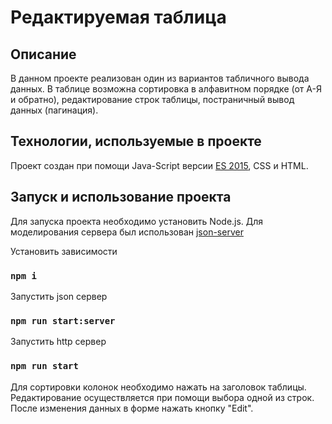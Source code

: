# Редактируемая таблица 

## Описание
В данном проекте реализован один из вариантов табличного вывода данных. В таблице возможна сортировка в алфавитном порядке (от А-Я и обратно), редактирование строк таблицы, постраничный вывод данных (пагинация).

## Технологии, используемые в проекте
Проект создан при помощи Java-Script версии [ES 2015](https://262.ecma-international.org/6.0/), CSS и HTML.

## Запуск и использование проекта
Для запуска проекта необходимо установить Node.js.
Для моделирования сервера был использован [json-server](https://www.npmjs.com/package/json-server)

Установить зависимости
### `npm i`
Запустить json сервер
### `npm run start:server`
Запустить http сервер
### `npm run start`
Для сортировки колонок необходимо нажать на заголовок таблицы. Редактирование осуществляется при помощи выбора одной из строк. После изменения данных в форме нажать кнопку "Edit". 

